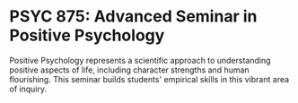 # PSYC 875: Advanced Seminar in Positive Psychology

Positive Psychology represents a scientific approach to understanding positive aspects of life, including character strengths and human flourishing. This seminar builds students' empirical skills in this vibrant area of inquiry.